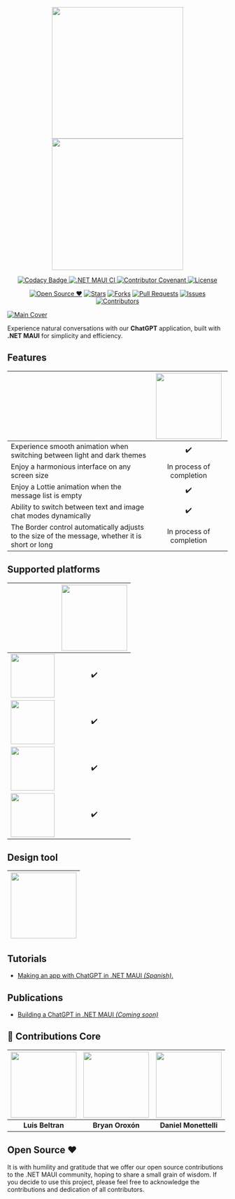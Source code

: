 <p align="center">
<a href="https://github.com/danielmonettelli/netmaui-chatgpt-app-challenge#gh-light-mode-only">
<img width="300" src="https://raw.githubusercontent.com/danielmonettelli/netmaui-chatgpt-app-challenge/bf09fa30a93c68e32688c65f724d10b8fc3896bc/Assets/brand_light.svg#gh-light-mode-only">
</a>
<a href="https://github.com/danielmonettelli/netmaui-chatgpt-app-challenge#gh-dark-mode-only">
<img width="300" src="https://raw.githubusercontent.com/danielmonettelli/netmaui-chatgpt-app-challenge/bf09fa30a93c68e32688c65f724d10b8fc3896bc/Assets/brand_dark.svg#gh-dark-mode-only">
</a>
</p>

<p align="center">
  <a href="https://www.codacy.com/gh/danielmonettelli/netmaui-chatgpt-app-challenge/dashboard?utm_source=github.com&amp;utm_medium=referral&amp;utm_content=danielmonettelli/netmaui-chatgpt-app-challenge&amp;utm_campaign=Badge_Grade">
  <img src="https://app.codacy.com/project/badge/Grade/9ca8b20992ef499a8930d4c8b8cebcbf" alt="Codacy Badge">
  </a>
  <a href="https://github.com/danielmonettelli/netmaui-chatgpt-app-challenge/actions/workflows/mobile.yml">
  <img src="https://github.com/danielmonettelli/netmaui-chatgpt-app-challenge/actions/workflows/mobile.yml/badge.svg" alt=".NET MAUI CI">
  </a>
  <a href="CODE_OF_CONDUCT.md">
    <img src="https://img.shields.io/badge/Contributor%20Covenant-2.1-4baaaa.svg" alt="Contributor Covenant">
  </a>
  <a href="LICENSE">
    <img src="https://img.shields.io/badge/license-MIT-blue.svg?style=flat-square" alt="License">
  </a>
</p>

<div align="center">

[![Open Source ❤](https://badges.frapsoft.com/os/v1/open-source.svg?v=103)](#open-source-) [![Stars](https://img.shields.io/github/stars/danielmonettelli/netmaui-chatgpt-app-challenge)](https://github.com/danielmonettelli/netmaui-chatgpt-app-challenge/stargazers) [![Forks](https://img.shields.io/github/forks/danielmonettelli/netmaui-chatgpt-app-challenge)](https://github.com/danielmonettelli/netmaui-chatgpt-app-challenge/network/members) [![Pull Requests](https://img.shields.io/github/issues-pr/danielmonettelli/netmaui-chatgpt-app-challenge)](https://github.com/danielmonettelli/netmaui-chatgpt-app-challenge/pulls) [![Issues](https://img.shields.io/github/issues/danielmonettelli/netmaui-chatgpt-app-challenge)](https://github.com/danielmonettelli/netmaui-chatgpt-app-challenge/issues) [![Contributors](https://img.shields.io/github/contributors/danielmonettelli/netmaui-chatgpt-app-challenge?color=2b9348)](https://github.com/danielmonettelli/netmaui-chatgpt-app-challenge/graphs/contributors)

</div>

[![Main Cover](https://raw.githubusercontent.com/danielmonettelli/netmaui-chatgpt-app-challenge/main/Assets/chatgpt_main_cover.png)](#Main-Cover)

Experience natural conversations with our **ChatGPT** application, built with **.NET MAUI** for simplicity and efficiency.

## Features

|            | [<img src="https://raw.githubusercontent.com/danielmonettelli/NetMauiGPTApp/master/Assets/chatgpt.png" width="150">](#features) |
| -------------------------- | :----------------: |
| Experience smooth animation when switching between light and dark themes        |         ✔️         |
| Enjoy a harmonious interface on any screen size         |         In process of completion         |
| Enjoy a Lottie animation when the message list is empty          |         ✔️         |
| Ability to switch between text and image chat modes dynamically   |         ✔️   |
| The Border control automatically adjusts to the size of the message, whether it is short or long  |         In process of completion         |

## Supported platforms

|            | [<img src="https://raw.githubusercontent.com/danielmonettelli/netmaui-chatgpt-app-challenge/main/Assets/dotnetmaui.png" width="150">](#dotnetmaui) |
| -------------------------- | :----------------: |
| [<img src="https://raw.githubusercontent.com/danielmonettelli/netmaui-chatgpt-app-challenge/main/Assets/android.png" width="100">](#android) |         ✔️         |
| [<img src="https://raw.githubusercontent.com/danielmonettelli/netmaui-chatgpt-app-challenge/main/Assets/ios.png" width="100">](#iOS) |         ✔️         |
| [<img src="https://raw.githubusercontent.com/danielmonettelli/netmaui-chatgpt-app-challenge/main/Assets/windows.png" width="100">](#windows) |         ✔️         |
| [<img src="https://raw.githubusercontent.com/danielmonettelli/netmaui-chatgpt-app-challenge/main/Assets/macos.png" width="100">](#macos) |         ✔️         |

## Design tool

| [<img src="https://raw.githubusercontent.com/danielmonettelli/NetMauiGPTApp/master/Assets/penpot.png" width="150">](https://penpot.app) |
| -------------------------- |

## Tutorials

- [Making an app with ChatGPT in .NET MAUI _(Spanish)_.](https://www.youtube.com/watch?v=JE_SdgP-jJo)

## Publications

- [Building a ChatGPT in .NET MAUI _(Coming soon)_](https://danielmonettelli.github.io/)

## 👥 Contributions Core

| [<img src="https://avatars.githubusercontent.com/u/6038239?v=4" width="150">](https://github.com/icebeam7) | [<img src="https://avatars.githubusercontent.com/u/25359161?v=4" width="150">](https://github.com/BryanOroxon) | [<img src="https://avatars.githubusercontent.com/u/14121125?v=4" width="150">](https://github.com/danielmonettelli) |
|:---------------------------------------------:|:---------------------------------------------:|:---------------------------------------------:|
| **Luis Beltran** | **Bryan Oroxón** | **Daniel Monettelli** |

## Open Source ❤

It is with humility and gratitude that we offer our open source contributions to the .NET MAUI community, hoping to share a small grain of wisdom. If you decide to use this project, please feel free to acknowledge the contributions and dedication of all contributors.
